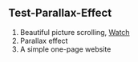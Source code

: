 ## Test-Parallax-Effect

1. Beautiful picture scrolling, [Watch](https://zakir23.github.io/Test-Parallax-Effect/)
2. Parallax effect
3. A simple one-page website
